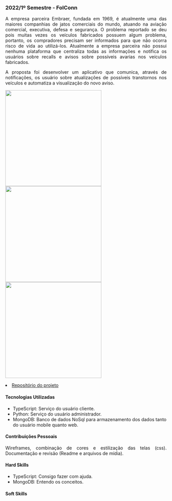 ### 2022/1º Semestre - FolConn
<p align="justify">A empresa parceira Embraer, fundada em 1969, é atualmente uma das maiores companhias de jatos comerciais do mundo, atuando na aviação comercial, executiva, defesa e segurança. O problema reportado se deu pois muitas vezes os veículos fabricados possuem algum problema, portanto, os compradores precisam ser informados para que não ocorra risco de vida ao utilizá-los. Atualmente a empresa parceira não possui nenhuma plataforma que centraliza todas as informações e notifica os usuários sobre recalls e avisos sobre possíveis avarias nos veículos fabricados.</p> 
<p align="justify">A proposta foi desenvolver um aplicativo que comunica, através de notificações, os usuário sobre atualizações de possíveis transtornos nos veículos e automatiza a visualização do novo aviso.</p>

<p align="justify"><img src="https://github.com/barbaraport/api-claradb/blob/main/docs/mockups/app/4_filter_fols.png" width="300px">
<img src="https://github.com/barbaraport/api-claradb/blob/main/docs/mockups/app/2_home.png" align=top width="300px">
<img src="https://github.com/barbaraport/api-claradb/blob/main/docs/mockups/app/3_menu.png" align=top width="300px"></p>


<li><a href="https://github.com/barbaraport/api-claradb">Repositório do projeto</a></li>

#### Tecnologias Utilizadas
- TypeScript: Serviço do usuário cliente.
- Python: Serviço do usuário administrador.
- MongoDB: Banco de dados NoSql para armazenamento dos dados tanto do usuário mobile quanto web.

#### Contribuições Pessoais
<p align="justify">Wireframes, combinação de cores e estilização das telas (css). Documentação e revisão (Readme e arquivos de mídia).</p>

#### Hard Skills
- TypeScript: Consigo fazer com ajuda.
- MongoDB: Entendo os conceitos.

#### Soft Skills
<p align="justify"></p>
